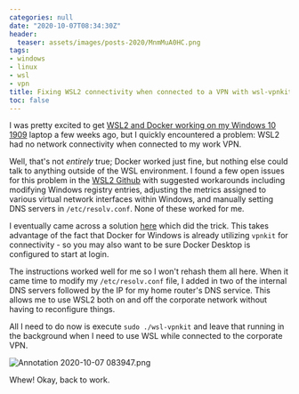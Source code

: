 ```yaml
---
categories: null
date: "2020-10-07T08:34:30Z"
header:
  teaser: assets/images/posts-2020/MnmMuA0HC.png
tags:
- windows
- linux
- wsl
- vpn
title: Fixing WSL2 connectivity when connected to a VPN with wsl-vpnkit
toc: false
---
```


I was pretty excited to get [WSL2 and Docker working on my Windows 10 1909](docker-on-windows-10-with-wsl2) laptop a few weeks ago, but I quickly encountered a problem: WSL2 had no network connectivity when connected to my work VPN. 

Well, that's not *entirely* true; Docker worked just fine, but nothing else could talk to anything outside of the WSL environment. I found a few open issues for this problem in the [WSL2 Github](https://github.com/microsoft/WSL/issues?q=is%3Aissue+is%3Aopen+VPN) with suggested workarounds including modifying Windows registry entries, adjusting the metrics assigned to various virtual network interfaces within Windows, and manually setting DNS servers in `/etc/resolv.conf`. None of these worked for me.

I eventually came across a solution [here](https://github.com/sakai135/wsl-vpnkit) which did the trick. This takes advantage of the fact that Docker for Windows is already utilizing `vpnkit` for connectivity - so you may also want to be sure Docker Desktop is configured to start at login.

The instructions worked well for me so I won't rehash them all here. When it came time to modify my `/etc/resolv.conf` file, I added in two of the internal DNS servers followed by the IP for my home router's DNS service. This allows me to use WSL2 both on and off the corporate network without having to reconfigure things. 

All I need to do now is execute `sudo ./wsl-vpnkit` and leave that running in the background when I need to use WSL while connected to the corporate VPN. 


![Annotation 2020-10-07 083947.png](/images/posts-2020/MnmMuA0HC.png)

Whew! Okay, back to work.

